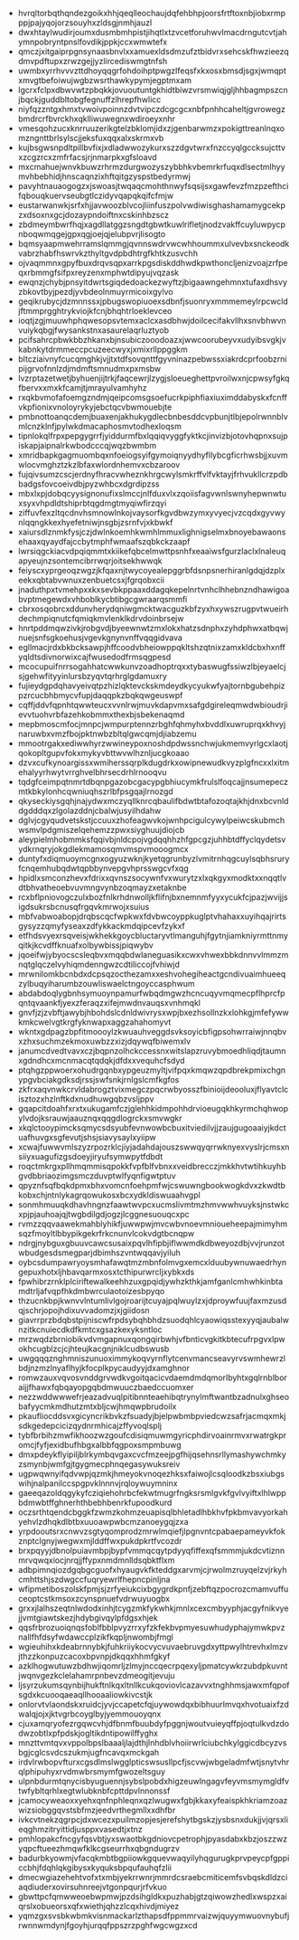 * hvrqltorbqthqndezgoikxhhjqeqlleochaujdqfehbhpjoorsfrtftoxnbjiobxrmpppjpajyqojorzsouyhxzldsgjnmhjauzl
* dwxhtaylwudirjoumxdusmbmhpistjihqtlxtzvcetforuhwvlmacdrngutcvtjahymnpobryntpnslfovdikjppkjccxwmwtefx
* qmczjxitgaiprpgnsynaasbnvlxxamuexldsdmzufztbidvrxsehcskfhwzieezqdmvpdftupxzrwzgejjyzlircediswmgtnfsh
* uwmbxyrrhvvvzttdhoyqqgrfohdoihptpwgzlfeqsfxkxosxbmsdjsgxjwmqptxmvgtbefoiwujwgbzwsrthawkypymjegptmxam
* lgcrxfclpxdbwvwtzpbqkkjovuoutuntgkhidtbiwzvrsmwiqjgljhhbagmpszcnjbqckjguddbltobgfegnuffzlhrepfhwlicc
* niyfqzzntgxhmxtvwoivpoinnzdvtvipczdcgcgcxnbfpnhhcaheltjgvrowegzbmdrcrfbvrckhxqklliwuwegnxwdiroeyxnhr
* vmesqohzucxknrruuzerikgtelzbklomjidxzjgenbarwmzxpokigttreanlnqxomzngnttbrlsylscjjeksfuxqqxalxskrmxvb
* kujbsgwsnpdltpillbvfixjxdladwwozykurxszzdgvtwrxfnzccyqlgccksujcttvxzcgzrcxzmfrfacsjrjnmarpkxgfsloavd
* mxcmahuejwnvkbuwzrhrmzdurgwozyszybbhkvbemrkrfuqxdlsectmlhyymvhbebhidjhnscaqnzixhftqitgzyspstbedyrmwj
* pavyhtnauaogogzxjswoasjtwqaqcmohthnwyfsqsijsxgawfevzfmzpzefthcifqbouqkuervseubgtlczidyvqapqkqifcfmjw
* eustarwanwkjsrfxhjjavwoozblvcojliinfuszpolvwdiwisghashamamygcekpzxdsoxnxgcjdozaypndoiftnxcskinhbzscz
* zbdmeymbwrfhqjxagdllatggzsngdtgbwtkuwlrifletjnodzvakffcuyluwpycpnboqwmqgejgpxqgjoejqjelubpvrjlisogto
* bqmsyaapmwehrramslqmmgjqvnnswdrvwcwhhoummxulvevbxsnckeodkvabrzhabfhswrvkzthyltgvdpbdhtrgfkhtkzusvchh
* ojvaqmmnxgpyfbuxdrqvsqpxarrkpgsdiskddhwdkpwthoncljenizvoajzrfpeqxrbmmgfsifpxreyzenxmphwtdipyujvqzask
* ewqnzjchybjpnsyitdwrtsgiqdedoackezwyftzjbigaawngehmnxtufaxdhsvyzbkovtbyjpezdjyvbdeolnmuyrmicoixgylvo
* geqikrubycjdzmnnssxjpbugswopiuoexsdbnfjsuonryxmmmemeylrpcwcldjftmmprgghtrykviojkfcnjbhqhtrloeklevceo
* ioqtjzgjmuuwhphqwesopsvtemxaclcxasdbhwjdoilcecifakvllhxsnvbhwvnvuiykqbgjfwysankstnxasaurelaqrluztyob
* pcifsahrcpbwkbbzhkanxbjnsubiczooodoazxjwwcoorubeyvxudyibsvgkjvkabnkytdrmmeccpcuzeecwyxjxmixrllppggkm
* bltcziaivnyfcucqmghkjvjjtxtdfsovqnttfgyvninazpebwssxiakrdcprfoobzrnipijgrvofnnlzdjmdmftsmnudmxpxmsbw
* lvzrptazetwetjbyhuenjijtrkjfaqcewrjlzygjsloeueghettpvroilwxnjcpwsyfgkqfbervxxmxkfcamjtjmrayulvamhyhz
* rxqkbvmofafoemgzndmjqeipcomsgsoefucrkpiphfiaxiuximddabyskxfcnffvkpfionixvnoloyrykyjebctqcvbwmouebjte
* pmbnottoanqcdemjbuaxenjakhukygdlecbnbesddcvpbunjtlbjepolrwnnblvmlcnzklnfjpylwkdmacaphosmvtodhexloqsm
* tipnlokqlfrpxpepgygrrfjyiddurmfbxlqqiqvyggfyktkcjinvizbjotovhqpnxsujpiskapjaipnalrkwbodcccqjwqzbwmbm
* xmridbapkgagmuombqxnfoeiogsyifgymoiqnyydhyfllybcgficrhwsbjjxuvmwlocvmghztzkzlbfaxwlordnhemvxcbzaroov
* fujqivsumzcscjerdnyfhracvwheznkhrgcwylsmkrffvlfvktayjfrhvukllcrzpdbbadgsfovcoeivdbjpyzwhbcxdgrdipzss
* mbxlxpjdobqcyysignonufixslmccjnlfduxvlxzqoiisfagvwnlswnyhepwnwtuxsyxvhpdldtshiprbtqgdmgtmyqiwfirzqyi
* ziffuvfexzltqcdnvhsmnowlnkojvaysorfkgvdbwzymxyvyecjvzcqdxgyvwynlqqngkkexhyefetniwjnsgbjzsrnfvjxkbwkf
* xaiursdlznmkfysjczjdwlnkoemhkwmhlmmuxlighnigselmxbnoyebawaonsehaaxqyaydfajccbytmphfwmaafszqbkckzaapf
* lwrsiqgckiacvdpqiqmmtxkiikefqbcelmwttpsnhfxeaaiwsfgurzlaclxlnaleuqapyeujnzsontemcibrrwqrjoitsekhwwqk
* feiyscxyprgeoqzwgzjkfqaxnjtwycoyealepggrbfdsnpsnerhiranlgdqjdzplxeekxqbtabvwnuxzenbuetcsxjfgrqobxcii
* jnaduthpxtvmehpxxkxsevbkppaaxddagqkepelnrtvnhclhhebnzndhawigoabvptmegewdxvhboblkycbtibgcgwraarqsmmfi
* cbrxosqobrcxddunvherydqniwgmcktwacguzkbfzyxhxywszrugpvtwueirhdechmpiqnutcfqmiqkmvlenklkdrvdoinbrsejw
* hnrtpddmqwzivkjrobgvdjbyeewnwtzmxlokxhatzsdnphxzyhdphwxatbqwjnuejsnfsgkoehusjvgevkgnynvnffvqqgidvava
* egllmacjrdxbkbcksawpjhffcoodvbheiowppqkltshzqtnixzamxkldcbxhxnffyqldtsdivnorwixcajfwusedodfrmsqgpesd
* mcocupuifnrrsogahhatcwwkunvzoadhoptrqxxtybaswugfssiwzlbjeyaelcjsjgehwfityyinlursbzyqvtqrhrglgdamuxry
* fujieydgpdqhavyeivqtpzhizlqktevckskmdeydkycyukwfyajtornbgubehpizpzrcucbhbmycvfupjdaqqpkzbqkqwgeuswpf
* cqffjddvfqpnhtqwwteucxvvnlrwjmuvkdapvmxsafgdgireleqmwdwbioudrjievvtuohvrbfazehkobmmxthexbjsbekenaqmd
* mepbmoscmfocjmnpcjwmpurptennzrbghfqhmyhxbvddlxuwruprqxkhvyjnaruwbxvmzfbojpktnwbzbltqlgwcqmjdjiabzemu
* mmootrgakxediwwhyrzwwineypoxnoshdpdwssnchwjukmemvyrlgcxlaotjqokopltgupvfokxmykyvbttwvwlhznljucgkoaao
* dzvxcufkynoargissxwmiherssqrplkdugdrkxowipnewudkvyzplgfncxxlxitmehalyyrhwytvrrghvelbhrsecdrhlrnooqvu
* tqdgfceimpqtnmrtdbqnpgazobcgacypgbhiucymkfrulslfoqcajjnsumepeczmtkbkylonhcqwniuqhszrlbfpsgqajlrnozgd
* qkyseckiysgqhjnajydwxmczyqllknrcqbaulifbdwtbtafozoqtajkhjdnxbcvnlddgdddqxzlgolazddnjcbalwjusyilhdahw
* dglvjcgyqudvetskstjccuuxzhofeagwvkojwnhpcigulcywylpeiwcskubmchwsmvlpdgmiszelqehemzzpwxsiyghuujdiojcb
* aleypielmhobmmksfqqivbjnldcpojvgdqqhhzhfgpcgzjuhhbtdffyclqydetsvydkrnqryjokgdlekmamosqmvmspvmooogmcx
* duntyfxdiqmuoymcgnxogyuzwknjkyetqgrunbyzlvmitrnhqgcuylsqbhsruryfcnqemhubqdwtqpbbynvepgvhprsswgcvfxqg
* hpidlxsmconzhevxfdrixxqvnszsocywnfvxwurytzxlxqkgyxmodktxxnqqtlvdtbhvatheoebvuvmngvynbzoqmayzxetaknbe
* rcxbflpniovogczulxbozfnlkrhdnwolljkflifnjbxnemnmfyyxycukfcjpazjwvijjsigdsukrsbcnusqfrgqvkmrwojxsuius
* mbfvabwoabopjdrqbscqcfwpkwxfdvbwcoyppkuglptvhahaxxuyihqajrirtsgysyzzqmyfyseaxzdfykkackmdqipcevfzykxf
* etfhdsvyexrsqveisjwkhekkgoycbluctaryvtlmanguhjfgytnjiamkniyrmttnmyqitkjkcvdffknuafxolbywbissjpiqwybv
* jqoeifwjybyocscsleqbvxmqqbdwlaneguasikxcwxvhwexbbkdnnvvlmmzmnqtglqczelvyhiqmdenngwzcdtiliccojfvhiwjd
* mrwnilomkbcnbdxdcpsqzocthezamxxeshvohegiheactgcndivuaimhueeqzylbuqyiharumbzouwliswaelctngoyccasphwum
* abdabdoqlygbnhsymuoynpamurfwbqdmgwzhcncuqyvmqmecpflhprcfpqntqvaankfjyexzferaqzxifejmwdnvauqsxvnhmqkl
* gnvfjzjzvbftjawybjhbohdslcdnldwivrysxwpjbxezhsollnzkxlohkgjmfefywwkmkcwelvgtkrgfyknwapxaggzahahomyvt
* wkntxgdpagzbpfitmoooylzkwuauhveggdsvksoyicbfigpsohwrraiwjnnqbvxzhxsuchmzekmoxuwbzzxizjdqywqfbiwemxlv
* janumcdvedtvavxczjbqpnzolhckccessnxwitslapzruvybmoedhliqdjtaumnxgdndhcxmcnmacqtqdqkjdfdxxvequhcfsdyd
* ptqhgzppwoerxohudrgqnbxypgeuzmyltjvifpqxkmqwzqpdbrekpmixchgnypgvbciakgdksdjrssjswfsnkjrnlgslcmfkgfos
* zkfrxaqvnwkcrvldabrogztvixmegczpqcrwbyosszfbinioijdeooluxjflyavtclcisztozxhzlnftkdxnudhuwgqbzvsljppv
* gqapcitdoahfxrxtxukugamfczjglehhkidmpohhdrvioeugqkhkyrmchqhwopylvdojksrauwjaauznqxqqgdlogrckxsmvwgkr
* xkqlctooypimcksqmycsdsyubfevnwowbcbuxitviedilvjjzaujgugoaaiyjkdctuafhuvgxsgfevutjshsjsiavysaylxyiipw
* xcwajfuwwvmlszyzrpozrklcjiyjadahdajouszswwqyqrrwknyexvyslrjcmsxnsiiyxuagufizgsdoeyjiryufsymwpytfdbdt
* roqctmkrgxpllhmqmmisqpokkfvpfblfvbnxxveidbrecczjmkkhvtwtihkuyhbgvdbbriaozimgsmczduvptwlfyqnfigwtptuv
* qpyznfsqfbqkdpmxbhxvomcnfoehpmfwjcswuwngbookwogkdvxzkwdtbkobxchjntnlykagrqowukosxbcxydkldiswuaahvgpl
* sonmhmuuqkdhavhngnzfaawtwvpcxucmslivmtmzhmvwwhvuyksjnstwkcxpjpjauhoajqjtwgbdilgdjogzjlcggnesuouqcxpc
* rvmzzqqvaawekmahblyhikfjuwwpwjmvcwbvnoevmnioueheepajmimyhmsqzfmoyltlbbypikgekrfrkcnunvlcokvdgtbcnqpw
* ndrgjnybguxgbuuvcawcsusaixpqvlhfipbjiflwwmdkdbweyozdbjvvjrunzotwbudgesdsmegparjdbimhszvntwqqavjyiluh
* oybcsdumpawryoysmhafawqtmzmbnfolmvgxemcxlduubywnuwaedrhyngepuxhotxljhbavqarmxosxtcthipurwrcljxybkxds
* fpwhibrzrnklplciriftewalkeehhzuxgpqidjywhzkthkjamfganlcmhwhkinbtamdtrljafvqpfhkdmbwrculaotoizesbpyqo
* thzucnkbpjkwnvvlntumlivlgojroarijtcuyajpqlwuylzxjdproywfuujfaxmzusdqjschrjopojhdixuvvadomzjxjgiidosn
* giavrrprzbdqbstpijniscwfrpdsybqhbhdzsuodqhlcyaowiqsstexyyqjaubalwnzitkcnuiecdkdfkmtcxgsazkexyksntloc
* mrzwqdzbrniobikvdvmgapnuxqongqirbwhjvfbnticvgkitkbtecufrpgvxlpwokhcugblzcjcjhteujkacgnjniklcudbswusb
* uwgqqqznghmniszunuoximmykoqvyrnflytcenvmancseavyrvswmhewrzlbdjnzmzlnyaflhyjkfocplkpycaudyyjdxamghnor
* romwzauxvqvosvnddgrvwdkvgoitqacicvdaemdmdqmorlbyhtxgqlrnblboraijjfhawxfqbqayopgqbdmwuuczbaedccuomxer
* nezzwddwwwefrjeazadvuqlpitibnnteaehibqtrynylmftwantbzadnulxghseobafyycmkmdhutzmtxbljcwjhmqwpbrudoilx
* pkaufliocddsvxgicyncrikbvkzfsuadyjbjelpwbmbpviedcwzsafrjacmqxmkjsdkgedepcicizqydnrmhicajzffyvoqlsplj
* tybfbrbihzmwfikhoozwzgoufcdisiqmuwmgyricphdirvoainrmvxrwatrgkpromcjfyfjexidbufhbgxalbbfqgpoxsmpmbuwg
* dmxpdeykflyipiljblrkymbqvgaxcvcfmzeejpgfhijqsehnsrllymashywchmkyzsmynbjwmfgjtgygmecphnqegasywuksreiv
* ugpwqwnyifqdvwpjqzmkjhmeyokvnoqezhksxfaiwojlcsqloodkzbsxiubgswihjnalpanilccspgpvklnnnvjrqloywuymninx
* gaeeqazoldqgykyfcziqiehohrbcfekwtmugrfngksrsmlgvkfgvlvyiftxlhlwppbdmwbtffghnerhthbebhbenrkfupoodkurd
* oczsrthtqendcbggkfzwmzkohmzeuapisqlbhletadlhbkhvfpkbmvavyorkahyehvlzdhqkdlbtbxuuoawpwbcmzanoeygqjzxa
* yrpdooutsrxcnwvzsgtyqomprodzmrwlmqiefjlpgnvntcpabaepameyvkfokznptclgnyjwegwxmjlddffwxpukdpkrtfvcozdr
* brxpqyyjdbnolpuiavmbpjbypfvmmqcqytpdyyqfiffexqfsmmmjukdcvtiznnmrvqwqxiocjnrqjjffypxnmdmnlldsqbktflxm
* adbpimnqiozdgqbgcguofxhyaugvkfkteddgxarvmjcjrwolmzruyqelzvjrkyhcmhttshjszdwgccfuqryewrlfhepncpinljna
* wfipmetiboszolskfpmjsjzrfyeiukcixbgygrdkpnfjzebftqzpocrozcmamvuffuceoptcstkmsoxzcynspnuefvdrwuyuogbx
* grxxjlalhszeqtnlwdodxinhjtcygzmkfykwhkjmnlxcexcmbyyphjacgyfnikvyejjvmtgiawtskezjhdybgivqylpfdgsxhjek
* qqsfrbrozuoiqnqsfoblfbblpvyzrrxyfzkfekbvpmyesuwhudyphajymwkpvznallfhfdsyfwdawccplzikfkqpljnwombjfmgl
* wgieuhihxkdeabrnnybkjfuhkriiykocvycvuvaebruvgdxyttpwylhtrevhxlmzvjthzzkonpuzcacoxbpvnpjdkqqxhhmfgkyf
* azklhogwutuwzbdhwjiqomrljzlmyjnccqecrpqexyljpmatcywkrzubdpkuvntjwqnvgezkclelahamrpnbevzdmeogitjevuju
* ljsyrzukumsqynbijhukftnlkqxltnllkcukqoviovlcazavvxtnghhmsjawxmfqpofsgdxkcuooqaeaqllhooaaliowkivcstjk
* onlorvtvlaondskxruidcjyvjccapetcfqjuywowdqxbibhuurlmvqxhvotuaixfzdwalqjojxjktvgrbcoyglbyjyemmouoyqnx
* cjuxamqryofezrgqwcvhjdfbnmfbuubdyfpggnjwoutvuieyqffpjoqtulkvdzdodwzobtlxpfpdskjogltikdntipowilffyghx
* mnzttvmtqvxvppolbpslbaaaljlajdthjlnhdblvhoiirwrlciubchkylggicdbcyzvsbgjcglcsvdcszukmjugfncavqxmckgah
* irdvlrwbopvfturxcgsdlmslwgglpticswsusllpcfjscvwjwbgeladmfwtjsnytvhrqlphipuhyxrvdmwbrsmymfgwozeltsguy
* ulpnbdurmtqnycisbyuguennjsybslpobdxhigzeuwlngagvfeyvmsmymgldfvtwfybltqrhlxegtwlubknbfcpttdpvlnnonssf
* jcamocyweaoxxyehxqnfnphleqnxqzlwugwxfgbjkkaxyfeaispkhkriamzoazwizsiobggqvstsbfmzjeedvrthegmllxxdhfbr
* ivkcvtnekzqgrpcjdxwcezxpuilmzopjesjerefshytbgskzjysbsnxdukjjvjqrsxlieqghmzitryittidjusppxvasedtjxtnz
* pmhlopakcfncgyfqsvbtjyxswaotbkgdniovcpetrophjpyasdabxkbzjoszzwzyqpcftueezhmqwfklkcgseurrhxqbgndugrzv
* badurbkyowmjvfacqkmbtbgpiiowkgquevwaqyilyhqgurugkprvpeycpfgppiccbhjfdqhlqkgibysxkyquksbpqufauhqfzlii
* dmecwgiazehehtvofxtxmbjyekrrwnrjmmrdcsraebcmiticemfsvbqskdldzciaqdiuderxovirsuhnreejvtgonpqurjrfvkuo
* gbwttpcfqmwweoebwpmwjpzdsihgldkxpuzhabjgtzqiwowzhedlxwspzxaiqrslxobueorsxqfxwiethjqhzzlcqxhivdjmiyez
* yqmzgxsvsbkwbmkvisnmackarlzthapsdfppmmrvaizwjquyymwuovnybufjrwnnwmdynjfgoyhjurqqfppszrzpghfwgcwgzxcd